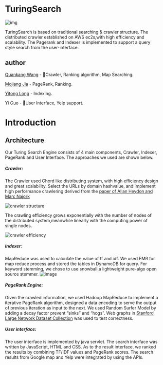 # TuringSearch
![img](https://github.com/changan1995/turingSearch/raw/master/SearchEngine/conf/title1.jpg?raw=true)

TuringSearch is based on traditional searching & crawler structure. The distributed crawler established on AWS ec2s,with high efficiency and scalability. The Pagerank and Indexer is implemented to support a query style search from the user-interface.

## author

[Quankang Wang](mailto:changanw@seas.upenn.edu) - Crawler, Ranking algorithm, Map Searching.

[Mojiang Jia](mailtomojjia@seas.upenn.edu) - PageRank, Ranking.

[Yitong Long](mailto:yitongl@seas.upenn.edu) - Indexing.

[Yi Guo](mailto:guoyi1@seas.upenn.edu) - User Interface, Yelp support.

# Introduction

##  Architecture

Our Turing Search Engine consists of 4 main components, Crawler, Indexer, PageRank and User Interface. The approaches we used are shown below.

##### Crawler: 

The Crawler used Chord like distributing system, with high efficiency design and great scalability. Select the URLs by domain hashvalue, and implement high performance crawlering derived from the [paper of Allan Heydon and Marc Najork](https://doi.org/10.1023/A:1019213109274) 

![crawler structure](https://github.com/changan1995/turingSearch/raw/master/figure/figure1.png?raw=true)

The crawling efficiency grows exponentially with the number of nodes of the distributed system,meanwhile linearly with the computing power of single nodes.

![crawler efficiency](https://github.com/changan1995/turingSearch/raw/master/figure/figure1.png?raw=true)





##### Indexer: 

MapReduce was used to calculate the value of tf and idf. We used EMR for map reduce process and stored the tables in DynamoDB for query. For keyword stemming, we chose to use snowball,a lightweight pure-algo open source stemmer.
![image](https://github.com/changan1995/turingSearch/raw/master/figure/figure2.png?raw=true)


##### PageRank Engine: 

Given the crawled information, we used Hadoop MapReduce to implement a iterative PageRank algorithm, designed a data encoding to serve the output of previous iteration as input to the next. We used Random Surfer Model by adding a decay factor prevent “sinks” and “hogs”. Web graphs in [Stanford Large Network Dataset Collection](https://snap.stanford.edu/data/) was used  to test correctness.

##### User interface: 

The user interface is implemented by java servlet. The search interface was written by JavaScript, HTML and CSS. As to the result interface, we ranked the results by combining TF/IDF values and PageRank scores. The search results from Google map and Yelp were integrated by using the APIs.
